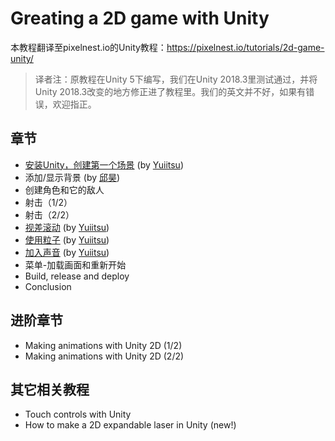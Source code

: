 # Greating a 2D game with Unity

本教程翻译至pixelnest.io的Unity教程：https://pixelnest.io/tutorials/2d-game-unity/

> 译者注：原教程在Unity 5下编写，我们在Unity 2018.3里测试通过，并将Unity 2018.3改变的地方修正进了教程里。我们的英文并不好，如果有错误，欢迎指正。

## 章节

- [安装Unity，创建第一个场景](https://github.com/yuiitsu/Article/blob/master/Unity-Tutorials/2d-game-unity/03.Install%20Unity%20and%20create%20your%20first%20scene.md) (by [Yuiitsu](https://github.com/yuiitsu))
- 添加/显示背景 (by [邱昊](https://github.com/qwer951123))
- 创建角色和它的敌人
- 射击（1/2）
- 射击（2/2）
- [视差滚动](https://github.com/yuiitsu/Article/blob/master/Unity-Tutorials/2d-game-unity/08.Parallax%20scrolling.md) (by [Yuiitsu](https://github.com/yuiitsu))
- [使用粒子](https://github.com/yuiitsu/Article/blob/master/Unity-Tutorials/2d-game-unity/09.Playing%20with%20particles.md) (by [Yuiitsu](https://github.com/yuiitsu))
- [加入声音](https://github.com/yuiitsu/Article/blob/master/Unity-Tutorials/2d-game-unity/10.Making%20some%20noises%20on%20music.md) (by [Yuiitsu](https://github.com/yuiitsu))
- 菜单-加载画面和重新开始
- Build, release and deploy
- Conclusion

## 进阶章节

- Making animations with Unity 2D (1/2)
- Making animations with Unity 2D (2/2)

## 其它相关教程

- Touch controls with Unity
- How to make a 2D expandable laser in Unity (new!)